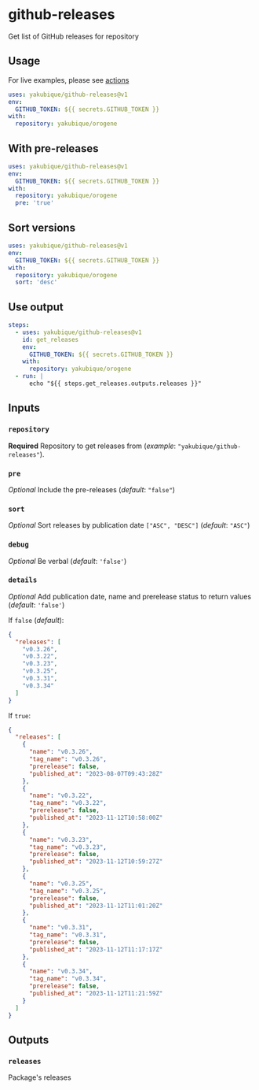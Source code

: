 # github-releases

Get list of GitHub releases for repository

## Usage

For live examples, please see [actions](https://github.com/yakubique/github-releases/actions/workflows/test-myself.yaml)

```yaml
uses: yakubique/github-releases@v1
env:
  GITHUB_TOKEN: ${{ secrets.GITHUB_TOKEN }}
with:
  repository: yakubique/orogene
```

## With pre-releases

```yaml
uses: yakubique/github-releases@v1
env:
  GITHUB_TOKEN: ${{ secrets.GITHUB_TOKEN }}
with:
  repository: yakubique/orogene
  pre: 'true'
```

## Sort versions

```yaml
uses: yakubique/github-releases@v1
env:
  GITHUB_TOKEN: ${{ secrets.GITHUB_TOKEN }}
with:
  repository: yakubique/orogene
  sort: 'desc'
```

## Use output

```yaml
steps:
  - uses: yakubique/github-releases@v1
    id: get_releases
    env:
      GITHUB_TOKEN: ${{ secrets.GITHUB_TOKEN }}
    with:
      repository: yakubique/orogene
  - run: |
      echo "${{ steps.get_releases.outputs.releases }}"
```

## Inputs

### `repository`

**Required** Repository to get releases from (_example_: `"yakubique/github-releases"`).

### `pre`

_Optional_ Include the pre-releases (_default_: `"false"`)

### `sort`

_Optional_ Sort releases by publication date `["ASC", "DESC"]` (_default_: `"ASC"`)

### `debug`

_Optional_ Be verbal (_default_: `'false'`)

### `details`

_Optional_ Add publication date, name and prerelease status to return values (_default_: `'false'`)

If `false` (_default_):

```json
{
  "releases": [
    "v0.3.26",
    "v0.3.22",
    "v0.3.23",
    "v0.3.25",
    "v0.3.31",
    "v0.3.34"
  ]
}
```

If `true`:

```json
{
  "releases": [
    {
      "name": "v0.3.26",
      "tag_name": "v0.3.26",
      "prerelease": false,
      "published_at": "2023-08-07T09:43:28Z"
    },
    {
      "name": "v0.3.22",
      "tag_name": "v0.3.22",
      "prerelease": false,
      "published_at": "2023-11-12T10:58:00Z"
    },
    {
      "name": "v0.3.23",
      "tag_name": "v0.3.23",
      "prerelease": false,
      "published_at": "2023-11-12T10:59:27Z"
    },
    {
      "name": "v0.3.25",
      "tag_name": "v0.3.25",
      "prerelease": false,
      "published_at": "2023-11-12T11:01:20Z"
    },
    {
      "name": "v0.3.31",
      "tag_name": "v0.3.31",
      "prerelease": false,
      "published_at": "2023-11-12T11:17:17Z"
    },
    {
      "name": "v0.3.34",
      "tag_name": "v0.3.34",
      "prerelease": false,
      "published_at": "2023-11-12T11:21:59Z"
    }
  ]
}
```

## Outputs

### `releases`

Package's releases
